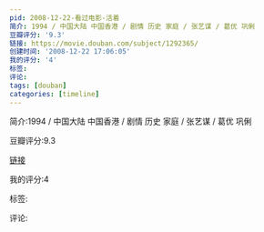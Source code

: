 ```yaml
---
pid: 2008-12-22-看过电影-活着
简介: 1994 / 中国大陆 中国香港 / 剧情 历史 家庭 / 张艺谋 / 葛优 巩俐
豆瓣评分: '9.3'
链接: https://movie.douban.com/subject/1292365/
创建时间: '2008-12-22 17:06:05'
我的评分: '4'
标签:
评论:
tags: [douban]
categories: [timeline]
---
```

简介:1994 / 中国大陆 中国香港 / 剧情 历史 家庭 / 张艺谋 / 葛优 巩俐

豆瓣评分:9.3

[链接](https://movie.douban.com/subject/1292365/)

我的评分:4

标签:

评论:

